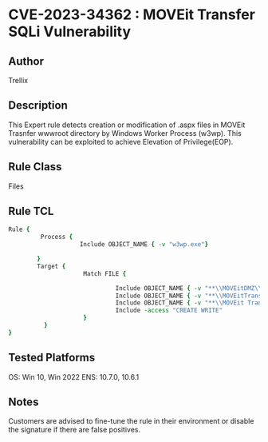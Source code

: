 # CVE-2023-34362 : MOVEit Transfer SQLi Vulnerability

## Author
Trellix

## Description
This Expert rule detects creation or modification of .aspx files in MOVEit Trasnfer wwwroot directory by Windows Worker Process (w3wp). This vulnerability can be exploited to achieve Elevation of Privilege(EOP).

## Rule Class 
Files

## Rule TCL
```tcl
Rule {
         Process {
                    Include OBJECT_NAME { -v "w3wp.exe"}

        }
        Target {
                     Match FILE {

                              Include OBJECT_NAME { -v "**\\MOVEitDMZ\\wwwroot\\*.aspx"}
                              Include OBJECT_NAME { -v "**\\MOVEitTransfer\\wwwroot\\*.aspx"}
			                  Include OBJECT_NAME { -v "**\\MOVEit Transfer\\wwwroot\\*.aspx"}
                              Include -access "CREATE WRITE"
                     }                  
          }
}
```

## Tested Platforms
OS: Win 10, Win 2022 ENS: 10.7.0, 10.6.1

## Notes
Customers are advised to fine-tune the rule in their environment or disable the signature if there are false positives.
